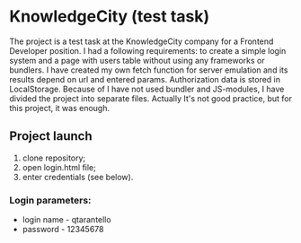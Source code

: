 # KnowledgeCity (test task)

The project is a test task at the KnowledgeCity company for a Frontend Developer position. I had a following requirements: to create a simple login system and a page with users table without using any frameworks or bundlers. I have created my own fetch function for server emulation and its results depend on url and entered params. Authorization data is stored in LocalStorage. Because of I have not used bundler and JS-modules, I have divided the project into separate files. Actually It's not good practice, but for this project, it was enough.  

## Project launch
1. clone repository;
2. open login.html file;
3. enter credentials (see below).

### Login parameters:
* login name - qtarantello
* password - 12345678
